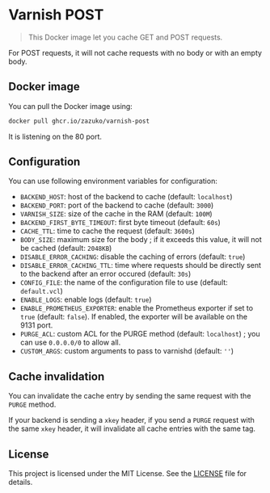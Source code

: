 # Varnish POST

> This Docker image let you cache GET and POST requests.

For POST requests, it will not cache requests with no body or with an empty body.

## Docker image

You can pull the Docker image using:

```sh
docker pull ghcr.io/zazuko/varnish-post
```

It is listening on the 80 port.

## Configuration

You can use following environment variables for configuration:

- `BACKEND_HOST`: host of the backend to cache (default: `localhost`)
- `BACKEND_PORT`: port of the backend to cache (default: `3000`)
- `VARNISH_SIZE`: size of the cache in the RAM (default: `100M`)
- `BACKEND_FIRST_BYTE_TIMEOUT`: first byte timeout (default: `60s`)
- `CACHE_TTL`: time to cache the request (default: `3600s`)
- `BODY_SIZE`: maximum size for the body ; if it exceeds this value, it will not be cached (default: `2048KB`)
- `DISABLE_ERROR_CACHING`: disable the caching of errors (default: `true`)
- `DISABLE_ERROR_CACHING_TTL`: time where requests should be directly sent to the backend after an error occured (default: `30s`)
- `CONFIG_FILE`: the name of the configuration file to use (default: `default.vcl`)
- `ENABLE_LOGS`: enable logs (default: `true`)
- `ENABLE_PROMETHEUS_EXPORTER`: enable the Prometheus exporter if set to `true` (default: `false`).
  If enabled, the exporter will be available on the 9131 port.
- `PURGE_ACL`: custom ACL for the PURGE method (default: `localhost`) ; you can use `0.0.0.0/0` to allow all.
- `CUSTOM_ARGS`: custom arguments to pass to varnishd (default: `''`)

## Cache invalidation

You can invalidate the cache entry by sending the same request with the `PURGE` method.

If your backend is sending a `xkey` header, if you send a `PURGE` request with the same `xkey` header, it will invalidate all cache entries with the same tag.

## License

This project is licensed under the MIT License.
See the [LICENSE](./LICENSE) file for details.
